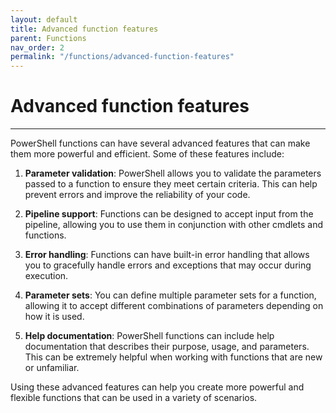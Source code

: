 ```yaml
---
layout: default
title: Advanced function features
parent: Functions
nav_order: 2
permalink: "/functions/advanced-function-features"
---
```


# Advanced function features

---

PowerShell functions can have several advanced features that can make them more powerful and efficient. Some of these features include:

1. **Parameter validation**: PowerShell allows you to validate the parameters passed to a function to ensure they meet certain criteria. This can help prevent errors and improve the reliability of your code.

2. **Pipeline support**: Functions can be designed to accept input from the pipeline, allowing you to use them in conjunction with other cmdlets and functions.

3. **Error handling**: Functions can have built-in error handling that allows you to gracefully handle errors and exceptions that may occur during execution.

4. **Parameter sets**: You can define multiple parameter sets for a function, allowing it to accept different combinations of parameters depending on how it is used.

5. **Help documentation**: PowerShell functions can include help documentation that describes their purpose, usage, and parameters. This can be extremely helpful when working with functions that are new or unfamiliar.

Using these advanced features can help you create more powerful and flexible functions that can be used in a variety of scenarios.